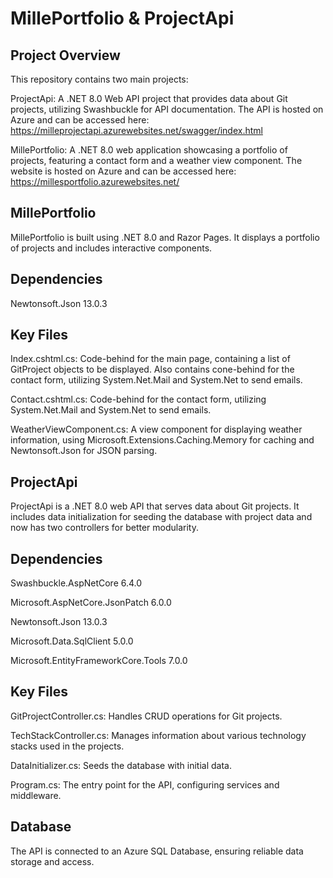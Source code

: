 # MillePortfolio & ProjectApi

## Project Overview
This repository contains two main projects:

ProjectApi: A .NET 8.0 Web API project that provides data about Git projects, utilizing Swashbuckle for API documentation. The API is hosted on Azure and can be accessed here:
https://milleprojectapi.azurewebsites.net/swagger/index.html

MillePortfolio: A .NET 8.0 web application showcasing a portfolio of projects, featuring a contact form and a weather view component. The website is hosted on Azure and can be accessed here:
https://millesportfolio.azurewebsites.net/

## MillePortfolio

MillePortfolio is built using .NET 8.0 and Razor Pages. It displays a portfolio of projects and includes interactive components.

## Dependencies

Newtonsoft.Json 13.0.3

## Key Files

Index.cshtml.cs: Code-behind for the main page, containing a list of GitProject objects to be displayed.
Also contains cone-behind for the contact form, utilizing System.Net.Mail and System.Net to send emails.

Contact.cshtml.cs: Code-behind for the contact form, utilizing System.Net.Mail and System.Net to send emails.

WeatherViewComponent.cs: A view component for displaying weather information, using Microsoft.Extensions.Caching.Memory for caching and Newtonsoft.Json for JSON parsing.

## ProjectApi

ProjectApi is a .NET 8.0 web API that serves data about Git projects. It includes data initialization for seeding the database with project data and now has two controllers for better modularity.

## Dependencies

Swashbuckle.AspNetCore 6.4.0

Microsoft.AspNetCore.JsonPatch 6.0.0

Newtonsoft.Json 13.0.3

Microsoft.Data.SqlClient 5.0.0

Microsoft.EntityFrameworkCore.Tools 7.0.0

## Key Files

GitProjectController.cs: Handles CRUD operations for Git projects.

TechStackController.cs: Manages information about various technology stacks used in the projects.

DataInitializer.cs: Seeds the database with initial data.

Program.cs: The entry point for the API, configuring services and middleware.

## Database

The API is connected to an Azure SQL Database, ensuring reliable data storage and access.

